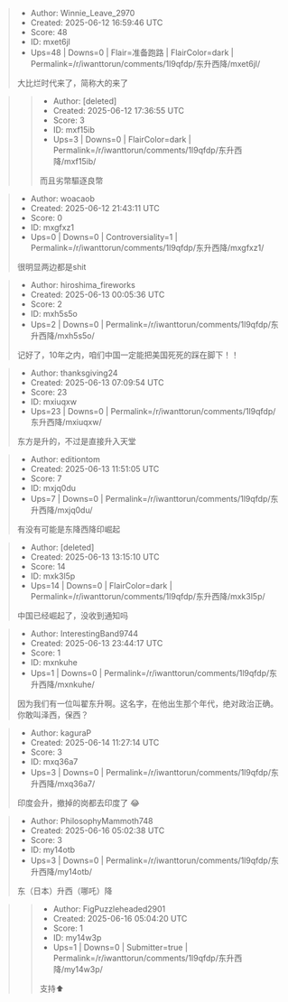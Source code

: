 > - Author: Winnie_Leave_2970
> - Created: 2025-06-12 16:59:46 UTC
> - Score: 48
> - ID: mxet6jl
> - Ups=48 | Downs=0 | Flair=准备跑路 | FlairColor=dark | Permalink=/r/iwanttorun/comments/1l9qfdp/东升西降/mxet6jl/
>
> 大比烂时代来了，简称大的来了

>> - Author: [deleted]
>> - Created: 2025-06-12 17:36:55 UTC
>> - Score: 3
>> - ID: mxf15ib
>> - Ups=3 | Downs=0 | FlairColor=dark | Permalink=/r/iwanttorun/comments/1l9qfdp/东升西降/mxf15ib/
>>
>> 而且劣幣驅逐良幣

> - Author: woacaob
> - Created: 2025-06-12 21:43:11 UTC
> - Score: 0
> - ID: mxgfxz1
> - Ups=0 | Downs=0 | Controversiality=1 | Permalink=/r/iwanttorun/comments/1l9qfdp/东升西降/mxgfxz1/
>
> 很明显两边都是shit

> - Author: hiroshima_fireworks
> - Created: 2025-06-13 00:05:36 UTC
> - Score: 2
> - ID: mxh5s5o
> - Ups=2 | Downs=0 | Permalink=/r/iwanttorun/comments/1l9qfdp/东升西降/mxh5s5o/
>
> 记好了，10年之内，咱们中国一定能把美国死死的踩在脚下！！

> - Author: thanksgiving24
> - Created: 2025-06-13 07:09:54 UTC
> - Score: 23
> - ID: mxiuqxw
> - Ups=23 | Downs=0 | Permalink=/r/iwanttorun/comments/1l9qfdp/东升西降/mxiuqxw/
>
> 东方是升的，不过是直接升入天堂

> - Author: editiontom
> - Created: 2025-06-13 11:51:05 UTC
> - Score: 7
> - ID: mxjq0du
> - Ups=7 | Downs=0 | Permalink=/r/iwanttorun/comments/1l9qfdp/东升西降/mxjq0du/
>
> 有没有可能是东降西降印崛起

> - Author: [deleted]
> - Created: 2025-06-13 13:15:10 UTC
> - Score: 14
> - ID: mxk3l5p
> - Ups=14 | Downs=0 | FlairColor=dark | Permalink=/r/iwanttorun/comments/1l9qfdp/东升西降/mxk3l5p/
>
> 中国已经崛起了，没收到通知吗

> - Author: InterestingBand9744
> - Created: 2025-06-13 23:44:17 UTC
> - Score: 1
> - ID: mxnkuhe
> - Ups=1 | Downs=0 | Permalink=/r/iwanttorun/comments/1l9qfdp/东升西降/mxnkuhe/
>
> 因为我们有一位叫翟东升啊。这名字，在他出生那个年代，绝对政治正确。你敢叫泽西，保西？

> - Author: kaguraP
> - Created: 2025-06-14 11:27:14 UTC
> - Score: 3
> - ID: mxq36a7
> - Ups=3 | Downs=0 | Permalink=/r/iwanttorun/comments/1l9qfdp/东升西降/mxq36a7/
>
> 印度会升，撤掉的岗都去印度了 😂

> - Author: PhilosophyMammoth748
> - Created: 2025-06-16 05:02:38 UTC
> - Score: 3
> - ID: my14otb
> - Ups=3 | Downs=0 | Permalink=/r/iwanttorun/comments/1l9qfdp/东升西降/my14otb/
>
> 东（日本）升西（哪吒）降

>> - Author: FigPuzzleheaded2901
>> - Created: 2025-06-16 05:04:20 UTC
>> - Score: 1
>> - ID: my14w3p
>> - Ups=1 | Downs=0 | Submitter=true | Permalink=/r/iwanttorun/comments/1l9qfdp/东升西降/my14w3p/
>>
>> 支持⬆️
